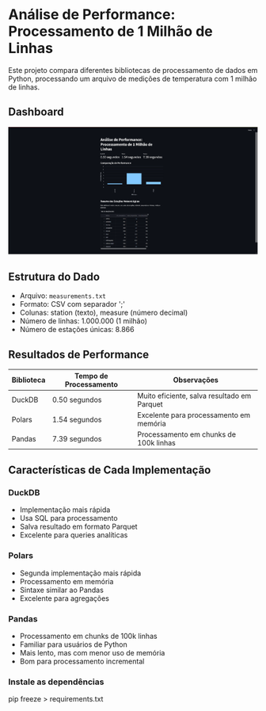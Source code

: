 # Análise de Performance: Processamento de 1 Milhão de Linhas

Este projeto compara diferentes bibliotecas de processamento de dados em Python, processando um arquivo de medições de temperatura com 1 milhão de linhas.

## Dashboard
![Dashboard de Performance](images/dashboard1kkdelinhas.png)

## Estrutura do Dado
- Arquivo: `measurements.txt`
- Formato: CSV com separador ';'
- Colunas: station (texto), measure (número decimal)
- Número de linhas: 1.000.000 (1 milhão)
- Número de estações únicas: 8.866

## Resultados de Performance

| Biblioteca | Tempo de Processamento | Observações |
|------------|----------------------|-------------|
| DuckDB     | 0.50 segundos       | Muito eficiente, salva resultado em Parquet |
| Polars     | 1.54 segundos       | Excelente para processamento em memória |
| Pandas     | 7.39 segundos       | Processamento em chunks de 100k linhas |

## Características de Cada Implementação

### DuckDB
- Implementação mais rápida
- Usa SQL para processamento
- Salva resultado em formato Parquet
- Excelente para queries analíticas

### Polars
- Segunda implementação mais rápida
- Processamento em memória
- Sintaxe similar ao Pandas
- Excelente para agregações

### Pandas
- Processamento em chunks de 100k linhas
- Familiar para usuários de Python
- Mais lento, mas com menor uso de memória
- Bom para processamento incremental


### Instale as dependências
pip freeze > requirements.txt